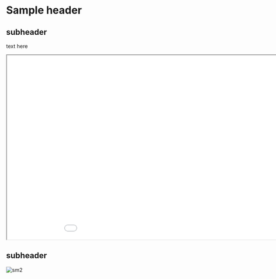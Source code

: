 # Sample header

## subheader
text here <br>
<iframe src="651_fall22_final_v3.html" height="500" width="1000"></iframe>

## subheader

![sm2](https://user-images.githubusercontent.com/96669714/208324555-b29d7bf6-1e2c-42dc-b723-6533f439cae0.png)
